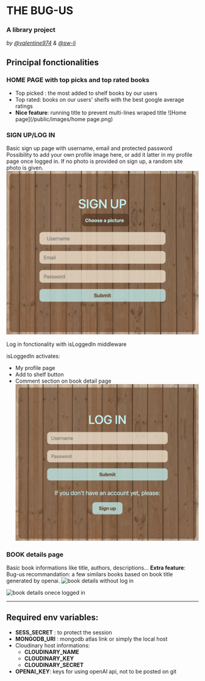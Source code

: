 
# THE BUG-US

### A library project
*by [@valentine974](https://github.com/valentine974) & [@sw-li](https://github.com/sw-li)*

## Principal fonctionalities

### HOME PAGE with top picks and top rated books

* Top picked : the most added to shelf books by our users
* Top rated: books on our users' shelfs with the best google average ratings
* **Nice feature**: running title to prevent multi-lines wraped title
![Home page](/public/images/home page.png)

### SIGN UP/LOG IN 

Basic sign up page with username, email and protected password
Possibility to add your own profile image here, or add it latter in my profile page once logged in. 
If no photo is provided on sign up, a random site photo is given. 
![sign up page](/public/images/sign-up.png)

Log in fonctionality with isLoggedIn middleware 

isLoggedIn activates: 
* My profile page
* Add to shelf button
* Comment section on book detail page
![Log in page](/public/images/log-in.png)
### BOOK details page

Basic book informations like title, authors, descriptions...
**Extra feature**: 
Bug-us recommandation: a few similars books based on book title generated by openai. 
![book details without log in](/public/images/detail-no-log-in.png)

![book details onece logged in](/public/images/detail-logged-in.png)


---
## Required env variables: 

* **SESS_SECRET** : to protect the session
* **MONGODB_URI** : mongodb atlas link or simply the local host
* Cloudinary host informations:
    * **CLOUDINARY_NAME** 
    * **CLOUDINARY_KEY** 
    * **CLOUDINARY_SECRET** 
* **OPENAI_KEY**: keys for using openAI api, not to be posted on git